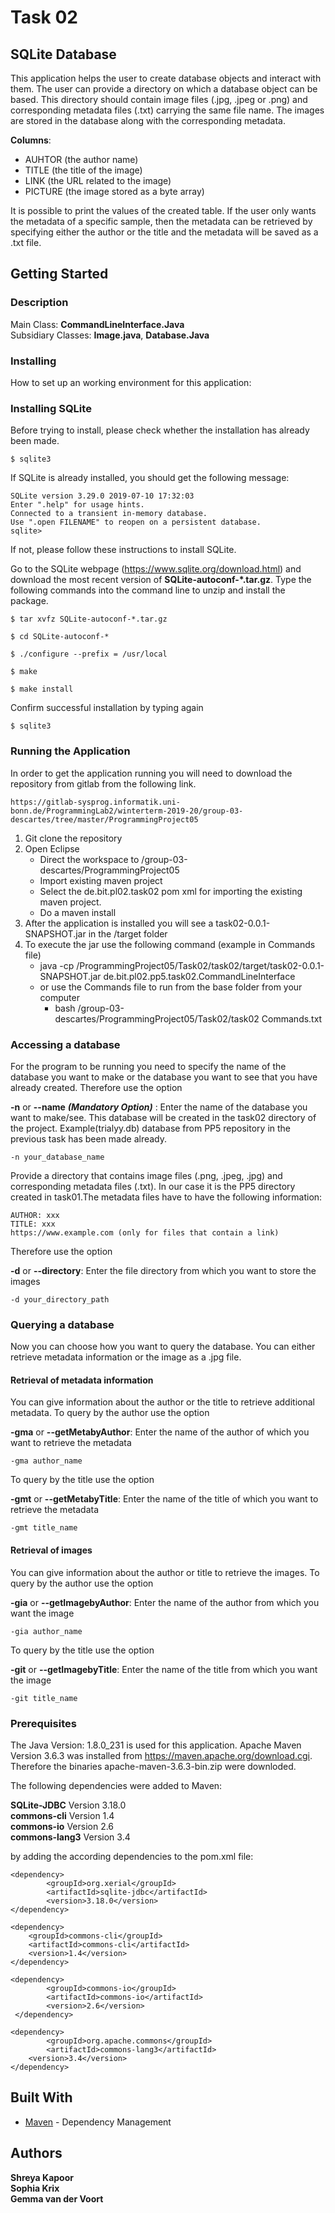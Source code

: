<H1> Task 02 </H1> 


## SQLite Database

This application helps the user to create database objects and interact with them. The user can provide a directory on which a database object can be based. This directory should contain image files (.jpg, .jpeg or .png) and corresponding metadata files (.txt) carrying the same file name. The images are stored in the database along with the corresponding metadata.

**Columns**:   


* AUHTOR		(the author name)   
* TITLE		(the title of the image)   
* LINK	(the URL related to the image)   
* PICTURE  	(the image stored as a byte array)   

It is possible to print the values of the created table. If the user only wants the metadata of a specific sample, then the metadata can be retrieved by specifying either the author or the title and the metadata will be saved as a .txt file.

## Getting Started

### Description
Main Class: **CommandLineInterface.Java** <br> 
Subsidiary Classes: **Image.java**, **Database.Java** <br> 

### Installing


How to set up an working environment for this application:
###  Installing SQLite

Before trying to install, please check whether the installation has already been made.

```
$ sqlite3
```

If SQLite is already installed, you should get the following message:

```
SQLite version 3.29.0 2019-07-10 17:32:03
Enter ".help" for usage hints.
Connected to a transient in-memory database.
Use ".open FILENAME" to reopen on a persistent database.
sqlite>
```

If not, please follow these instructions to install SQLite.

Go to the SQLite webpage (https://www.sqlite.org/download.html) and download the most recent version of **SQLite-autoconf-*.tar.gz**.
Type the following commands into the command line to unzip and install the package.

```
$ tar xvfz SQLite-autoconf-*.tar.gz

$ cd SQLite-autoconf-*

$ ./configure --prefix = /usr/local

$ make

$ make install
```

Confirm successful installation by typing again

```
$ sqlite3
```
### Running the Application
In order to get the application running you will need to download the repository from gitlab from the following link.

```
https://gitlab-sysprog.informatik.uni-bonn.de/ProgrammingLab2/winterterm-2019-20/group-03-descartes/tree/master/ProgrammingProject05
```

1. Git clone the repository
2. Open Eclipse
    *  Direct the workspace to /group-03-descartes/ProgrammingProject05
    *  Import existing maven project
    *  Select the de.bit.pl02.task02 pom xml for importing the existing maven project.
    *  Do a maven install
3. After the application is installed you will see a task02-0.0.1-SNAPSHOT.jar in the /target folder
4. To execute the jar use the following command (example in Commands file)
    *  java -cp <Path to Programming Project>/ProgrammingProject05/Task02/task02/target/task02-0.0.1-SNAPSHOT.jar  de.bit.pl02.pp5.task02.CommandLineInterface <options> <arguments>
    *  or use the Commands file to run from the base folder from your computer 
         * bash /group-03-descartes/ProgrammingProject05/Task02/task02 Commands.txt
### Accessing a database

For the program to be running you need to specify the name of the database you want to make or the database you want to see that you have already created. Therefore use the option


**-n** or **--name** ***(Mandatory Option)*** : Enter the name of the database you want to make/see. This database will be created in the task02 directory of the project. Example(trialyy.db) database from PP5 repository in the previous task has been made already. 
```
-n your_database_name 
```

Provide a directory that contains image files (.png, .jpeg, .jpg) and corresponding metadata files (.txt). In our case it is the PP5 directory created in task01.The metadata files have to have the following information:
```
AUTHOR: xxx
TITLE: xxx
https://www.example.com (only for files that contain a link)
```
Therefore use the option


**-d** or **--directory**: Enter the file directory from which you want to store the images
```
-d your_directory_path
```

### Querying a database

Now you can choose how you want to query the database. You can either retrieve metadata information or the image as a .jpg file.


#### **Retrieval of metadata information**

You can give information about the author or the title to retrieve additional metadata. 
To query by the author use the option


**-gma** or **--getMetabyAuthor**: Enter the name of the author of which you want to retrieve the metadata
```
-gma author_name
```
To query by the title use the option


**-gmt** or **--getMetabyTitle**: Enter the name of the title of which you want to retrieve the metadata
```
-gmt title_name
```


#### **Retrieval of images**
You can give information about the author or title to retrieve the images.
To query by the author use the option


**-gia** or **--getImagebyAuthor**: Enter the name of the author from which you want the image
```
-gia author_name
```
To query by the title use the option


**-git** or **--getImagebyTitle**: Enter the name of the title from which you want the image
```
-git title_name
```

### Prerequisites

The Java Version: 1.8.0_231 is used for this application. Apache Maven Version 3.6.3  was installed from https://maven.apache.org/download.cgi. Therefore the binaries apache-maven-3.6.3-bin.zip were downloded.

The following dependencies were added to Maven:

**SQLite-JDBC** 	Version 3.18.0   
**commons-cli**	Version 1.4   
**commons-io**	Version 2.6   
**commons-lang3** Version 3.4

by adding the according dependencies to the pom.xml file:

```
<dependency>
        <groupId>org.xerial</groupId>
        <artifactId>sqlite-jdbc</artifactId>
        <version>3.18.0</version>
</dependency>

<dependency>
	<groupId>commons-cli</groupId>
	<artifactId>commons-cli</artifactId>
	<version>1.4</version>
</dependency>

<dependency>
    	<groupId>commons-io</groupId>
    	<artifactId>commons-io</artifactId>
    	<version>2.6</version>
 </dependency>

<dependency>
    	<groupId>org.apache.commons</groupId>
    	<artifactId>commons-lang3</artifactId>
  	<version>3.4</version>
</dependency>
```

## Built With

* [Maven](https://maven.apache.org/) - Dependency Management

## Authors

**Shreya Kapoor**   
**Sophia Krix**   
**Gemma van der Voort**   
